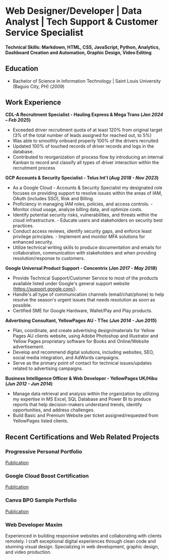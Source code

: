 # Web Designer/Developer | Data Analyst | Tech Support & Customer Service Specialist

#### Technical Skills: Markdown, HTML, CSS, JavaScript, Python, Analytics, Dashboard Creation and Automation, Graphic Design, Video Editing

## Education
- Bachelor of Science in Information Technology | Saint Louis University (Baguio City, PH) (_2009_)						       		

## Work Experience
**CDL-A Recruitment Specialist - Hauling Express & Mega Trans (_Jan 2024 – Feb 2025_)**
- Exceeded driver recruitment quota of at least 120% from original target (3% of the total number of leads assigned for reached out, to 5%)
- Was able to smoothly onboard properly 100% of the drivers recruited
- Updated 100% of touched records of driver records and logs in the database.
- Contributed to reorganization of process flow by introducing an internal Kanban to record and classify all types of driver interaction within the recruitment process

**GCP Accounts & Security Specialist - Telus Int'l (_Aug 2018 - Nov 2023_)**
- As a Google Cloud - Accounts & Security Specialist my designated role focuses on providing support to resolve issues within the areas of IAM, OAuth (includes SSO), Risk and Billing.
- Proficiency in managing IAM roles, policies, and access controls. - Monitor cloud usage, analyze billing data, and optimize costs.
- Identify potential security risks, vulnerabilities, and threats within the cloud infrastructure. - Educate users and stakeholders on security best practices.
- Conduct access reviews, identify security gaps, and enforce least privilege principles. - Implement and monitor MFA solutions for enhanced security.
- Utilize technical writing skills to produce documentation and emails for collaboration, communication with stakeholders and when providing resolution/response to customers.

**Google Universal Product Support - Concentrix (_Jan 2017 - May 2018_)**
- Provide Technical Support/Customer Service to most of the products available listed under Google's general support website (https://support.google.com/).
- Handle's all type of communication channels (email/chat/phone) to help resolve the season's urgent issues that needs resolution as soon as possible.
- Certified SME for Google Hardware, Wallet/Pay and Play products.

**Advertising Consultant, YellowPages AU - TTec (_Jun 2014 - Jun 2015_)**
- Plan, coordinate, and create advertising design/materials for Yellow Pages AU clients website, using Adobe Photoshop and Illustrator and Yellow Pages proprietary software for Books and Online/Website advertisement.
- Develop and recommend digital solutions, including websites, SEO, social media integration, and AdWords campaigns.
- Serve as the primary point of contact for technical issues/updates related to advertising campaigns.

**Business Intelligence Officer & Web Developer - YellowPages UK/Hibu (_Jun 2012 - Jun 2014_)**
- Manage data retrieval and analysis within the organization by utilizing my expertise in MS Excel, SQL Database and Power BI to produce reports that help decision-makers understand trends, identify opportunities, and address challenges.
- Build Basic and Premium Website per ticket assigned/requested from YellowPages listed clients. 

## Recent Certifications and Web Related Projects
### Progressive Personal Portfolio
[Publication](https://github.com/ElNateRiver)
### Google Cloud Boost Certification
[Publication](https://www.cloudskillsboost.google/public_profiles/19555c9a-2f5b-44bd-b714-f7f4)
### Canva BPO Sample Portfolio
[Publication]( https://dglv.my.canva.site/)


### Web Developer Maxim
Experienced in building responsive websites and collaborating with clients remotely. I craft exceptional digital experiences through clean code and stunning visual design. Specializing in web development, graphic design, and video production.

